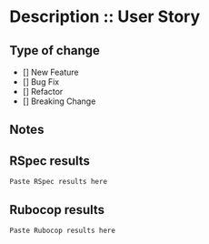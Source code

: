 # Description :: User Story

## Type of change

- [] New Feature
- [] Bug Fix
- [] Refactor
- [] Breaking Change

## Notes

## RSpec results

```
Paste RSpec results here
```

## Rubocop results

```
Paste Rubocop results here
```
